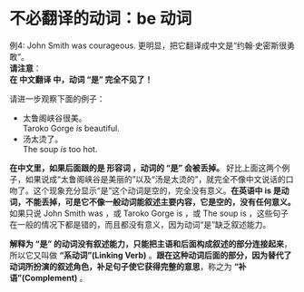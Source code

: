# 不必翻译的动词：be 动词

例4: John Smith was courageous. 更明显，把它翻译成中文是“约翰·史密斯很勇敢”。  
<b>请注意</b>：  
<b>在 **中文翻译** 中，动词 **“是”** 完全不见了！</b>  
  
请进一步观察下面的例子：


- 太鲁阁峡谷很美。  
Taroko Gorge <em>is</em> beautiful.  
- 汤太烫了。  
The soup <em>is</em> too hot.


<b>在中文里，如果后面跟的是 **形容词** ，动词的 **“是”** 会被丢掉。</b> 好比上面这两个例子，如果说成“太鲁阁峡谷是美丽的”以及“汤是太烫的”，就完全不像中文说话的口吻了。这个现象充分显示“是”这个动词是空的，完全没有意义。<b>在英语中 **is** 是动词，不能丢掉，可是它**不像一般动词能叙述主要内容，它是空的，没有任何意义**。</b> 如果只说 John Smith was ，或 Taroko Gorge is ，或 The soup is ，这些句子在一般的情况下都是错的，而且都没有意义，因为动词“是”缺乏叙述能力。

<b>解释为 **“是”** 的动词**没有叙述能力**，**只能把主语和后面构成叙述的部分连接起来**</b>，所以它又叫做 **“系动词”(Linking Verb)** 。<b>跟在这种动词后面的部分，因为替代了动词所扮演的叙述角色，补足句子使它获得完整的意思</b>，称之为 **“补语”(Complement)** 。